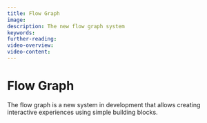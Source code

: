 ```yaml
---
title: Flow Graph
image: 
description: The new flow graph system 
keywords: 
further-reading:
video-overview:
video-content:
---
```


# Flow Graph

The flow graph is a new system in development that allows creating interactive experiences using simple building blocks.
